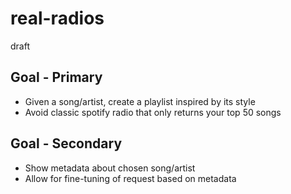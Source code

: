 # real-radios

draft
## Goal - Primary
* Given a song/artist, create a playlist inspired by its style
* Avoid classic spotify radio that only returns your top 50 songs

## Goal - Secondary
* Show metadata about chosen song/artist
* Allow for fine-tuning of request based on metadata